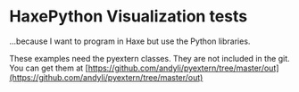 # HaxePython Visualization tests

...because I want to program in Haxe but use the Python libraries.

These examples need the pyextern classes. They are not included in the git.
You can get them at [https://github.com/andyli/pyextern/tree/master/out](https://github.com/andyli/pyextern/tree/master/out)